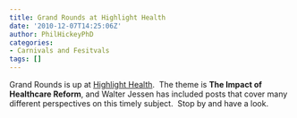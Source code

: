 ```yaml
---
title: Grand Rounds at Highlight Health
date: '2010-12-07T14:25:06Z'
author: PhilHickeyPhD
categories:
- Carnivals and Fesitvals
tags: []
---
```


Grand Rounds is up at <a href="http://www.highlighthealth.com/highlight-health/grand-rounds-the-impact-of-healthcare-reform/">Highlight Health</a>.  The theme is <strong>The Impact of Healthcare Reform</strong>, and Walter Jessen has included posts that cover many different perspectives on this timely subject.  Stop by and have a look.